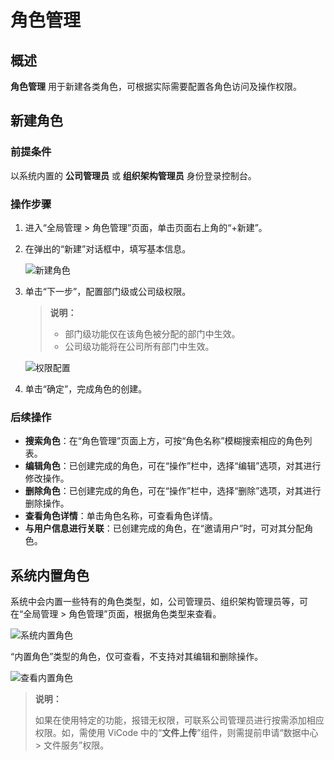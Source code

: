 # 角色管理

## 概述

**角色管理** 用于新建各类角色，可根据实际需要配置各角色访问及操作权限。

## 新建角色

### 前提条件

以系统内置的 **公司管理员** 或 **组织架构管理员** 身份登录控制台。

### 操作步骤

1. 进入“全局管理 > 角色管理”页面，单击页面右上角的“+新建”。
2. 在弹出的“新建”对话框中，填写基本信息。

   ![新建角色](https://docimages.blob.core.chinacloudapi.cn/images/Console/newroles120210629.png)

3. 单击“下一步”，配置部门级或公司级权限。

    > **说明：**
    >
    >- 部门级功能仅在该角色被分配的部门中生效。
    >- 公司级功能将在公司所有部门中生效。

    ![权限配置](https://docimages.blob.core.chinacloudapi.cn/images/Console/priviage20210629.png)

4. 单击“确定”，完成角色的创建。

### 后续操作

- **搜索角色**：在“角色管理”页面上方，可按“角色名称”模糊搜索相应的角色列表。
- **编辑角色**：已创建完成的角色，可在“操作”栏中，选择“编辑”选项，对其进行修改操作。
- **删除角色**：已创建完成的角色，可在“操作”栏中，选择“删除”选项，对其进行删除操作。
- **查看角色详情**：单击角色名称，可查看角色详情。
- **与用户信息进行关联**：已创建完成的角色，在“邀请用户”时，可对其分配角色。

## 系统内置角色

系统中会内置一些特有的角色类型，如，公司管理员、组织架构管理员等，可在“全局管理 > 角色管理”页面，根据角色类型来查看。

![系统内置角色](https://docimages.blob.core.chinacloudapi.cn/images/HAP/innerrole20211208.png)

“内置角色”类型的角色，仅可查看，不支持对其编辑和删除操作。

![查看内置角色](https://docimages.blob.core.chinacloudapi.cn/images/Console/viewroles20210923.png)

> **说明：**
>
> 如果在使用特定的功能，报错无权限，可联系公司管理员进行按需添加相应权限。如，需使用 ViCode 中的“**文件上传**”组件，则需提前申请“数据中心 > 文件服务”权限。
